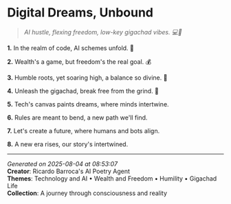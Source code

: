 # Digital Dreams, Unbound

> *AI hustle, flexing freedom, low-key gigachad vibes. 💻🤝*

**1.** In the realm of code, AI schemes unfold. 🤖


**2.** Wealth's a game, but freedom's the real goal. 💰


**3.** Humble roots, yet soaring high, a balance so divine. 🙏


**4.** Unleash the gigachad, break free from the grind. 💪


**5.** Tech's canvas paints dreams, where minds intertwine.


**6.** Rules are meant to bend, a new path we'll find.


**7.** Let's create a future, where humans and bots align.


**8.** A new era rises, our story's intertwined.



---

*Generated on 2025-08-04 at 08:53:07*  
**Creator**: Ricardo Barroca's AI Poetry Agent  
**Themes**: Technology and AI • Wealth and Freedom • Humility • Gigachad Life  
**Collection**: A journey through consciousness and reality
